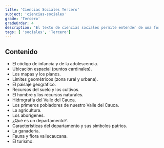 ```yaml
---
title: 'Ciencias Sociales Tercero'
subject: 'ciencias-sociales'  
grade: 'Tercero'
gradeOrder: 4
description: 'El texto de ciencias sociales permite entender de una forma dinámica, como se va construyendo nuestro saber cotidiano a partir de las problemáticas sociales de nuestro entorno y su relación con su pasado histórico.'
tags: [ 'sociales', 'Tercero']
---
```


## Contenido

* El código de infancia y de la adolescencia.
* Ubicación espacial (puntos cardinales).
* Los mapas y los planos.
* Límites geométricos (zona rural y urbana).
* El paisaje geográfico.
* Recursos del suelo y los cultivos.
* El hombre y los recursos naturales.
* Hidrografía del Valle del Cauca.
* Los primeros pobladores de nuestro Valle del Cauca.
* La agricultura.
* Los aborígenes.
* ¿Qué es un departamento?.
* Características del departamento y sus símbolos patrios.
* La ganadería.
* Fauna y flora vallecaucana.
* El turismo.